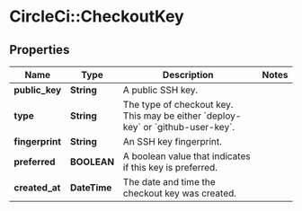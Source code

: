 # CircleCi::CheckoutKey

## Properties
Name | Type | Description | Notes
------------ | ------------- | ------------- | -------------
**public_key** | **String** | A public SSH key. | 
**type** | **String** | The type of checkout key. This may be either &#x60;deploy-key&#x60; or &#x60;github-user-key&#x60;. | 
**fingerprint** | **String** | An SSH key fingerprint. | 
**preferred** | **BOOLEAN** | A boolean value that indicates if this key is preferred. | 
**created_at** | **DateTime** | The date and time the checkout key was created. | 

